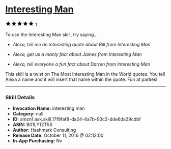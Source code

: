 # [Interesting Man](http://alexa.amazon.com/#skills/amzn1.ask.skill.17f9faf8-da24-4a7b-93c2-dde6da29cdbf)
![5 stars](../../images/ic_star_black_18dp_1x.png)![5 stars](../../images/ic_star_black_18dp_1x.png)![5 stars](../../images/ic_star_black_18dp_1x.png)![5 stars](../../images/ic_star_black_18dp_1x.png)![5 stars](../../images/ic_star_black_18dp_1x.png) 1

To use the Interesting Man skill, try saying...

* *Alexa, tell me an interesting quote about Bill from Interesting Man*

* *Alexa, get us a manly fact about James from Interesting Man*

* *Alexa, tell everyone a fun fact about Darren from Interesting Man*

This skill is a twist on The Most Interesting Man in the World quotes.  You tell Alexa a name and it will insert that name within the quote.  Fun at parties!

***

### Skill Details

* **Invocation Name:** interesting man
* **Category:** null
* **ID:** amzn1.ask.skill.17f9faf8-da24-4a7b-93c2-dde6da29cdbf
* **ASIN:** B01LY1ZT5S
* **Author:** Hashmark Consulting
* **Release Date:** October 11, 2016 @ 02:12:00
* **In-App Purchasing:** No
